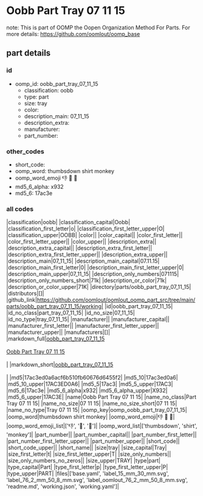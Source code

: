 # Oobb Part Tray 07 11 15  

note: This is part of OOMP the Oopen Organization Method For Parts. For more details: https://github.com/oomlout/oomp_base

##  part details





### id
* oomp_id: oobb_part_tray_07_11_15
  * classification: oobb
  * type: part
  * size: tray
  * color: 
  * description_main: 07_11_15
  * description_extra: 
  * manufacturer: 
  * part_number: 

### other_codes
* short_code: 
* oomp_word: thumbsdown shirt monkey
* oomp_word_emoji :thumbsdown: :shirt: :monkey:
* md5_6_alpha: x932
* md5_6: 17ac3e

### all codes 
|classification|oobb|
|classification_capital|Oobb|
|classification_first_letter|o|
|classification_first_letter_upper|O|
|classification_upper|OOBB|
|color||
|color_capital||
|color_first_letter||
|color_first_letter_upper||
|color_upper||
|description_extra||
|description_extra_capital||
|description_extra_first_letter||
|description_extra_first_letter_upper||
|description_extra_upper||
|description_main|07_11_15|
|description_main_capital|07.11.15|
|description_main_first_letter|0|
|description_main_first_letter_upper|0|
|description_main_upper|07_11_15|
|description_only_numbers|071115|
|description_only_numbers_short|71k|
|description_or_color|71k|
|description_or_color_upper|71K|
|directory|parts/oobb_part_tray_07_11_15|
|distributors|[]|
|github_link|https://github.com/oomlout/oomlout_oomp_part_src/tree/main/parts/oobb_part_tray_07_11_15/working|
|id|oobb_part_tray_07_11_15|
|id_no_class|part_tray_07_11_15|
|id_no_size|07_11_15|
|id_no_type|tray_07_11_15|
|manufacturer||
|manufacturer_capital||
|manufacturer_first_letter||
|manufacturer_first_letter_upper||
|manufacturer_upper||
|manufacturers|[]|
|markdown_full|[oobb_part_tray_07_11_15](https://github.com/oomlout/oomlout_oomp_part_src/tree/main/parts/oobb_part_tray_07_11_15/working)<br>[](https://github.com/oomlout/oomlout_oomp_part_src/tree/main/parts/oobb_part_tray_07_11_15/working)<br>[Oobb Part Tray 07 11 15](https://github.com/oomlout/oomlout_oomp_part_src/tree/main/parts/oobb_part_tray_07_11_15/working)<br><br>|
|markdown_short|[oobb_part_tray_07_11_15](https://github.com/oomlout/oomlout_oomp_part_src/tree/main/parts/oobb_part_tray_07_11_15/working)<br><br>|
|md5|17ac3ed0a6acf6b510fb60676d6455f2|
|md5_10|17ac3ed0a6|
|md5_10_upper|17AC3ED0A6|
|md5_5|17ac3|
|md5_5_upper|17AC3|
|md5_6|17ac3e|
|md5_6_alpha|x932|
|md5_6_alpha_upper|X932|
|md5_6_upper|17AC3E|
|name|Oobb Part Tray 07 11 15|
|name_no_class|Part Tray 07 11 15|
|name_no_size|07 11 15|
|name_no_size_short|07 11 15|
|name_no_type|Tray 07 11 15|
|oomp_key|oomp_oobb_part_tray_07_11_15|
|oomp_word|thumbsdown shirt monkey|
|oomp_word_emoji|:thumbsdown: :shirt: :monkey:|
|oomp_word_emoji_list|[':thumbsdown:', ':shirt:', ':monkey:']|
|oomp_word_list|['thumbsdown', 'shirt', 'monkey']|
|part_number||
|part_number_capital||
|part_number_first_letter||
|part_number_first_letter_upper||
|part_number_upper||
|short_code||
|short_code_upper||
|short_name||
|size|tray|
|size_capital|Tray|
|size_first_letter|t|
|size_first_letter_upper|T|
|size_only_numbers||
|size_only_numbers_no_zeros||
|size_upper|TRAY|
|type|part|
|type_capital|Part|
|type_first_letter|p|
|type_first_letter_upper|P|
|type_upper|PART|
|files|['base.yaml', 'label_15_mm_30_mm.svg', 'label_76_2_mm_50_8_mm.svg', 'label_oomlout_76_2_mm_50_8_mm.svg', 'readme.md', 'working.json', 'working.yaml']|
